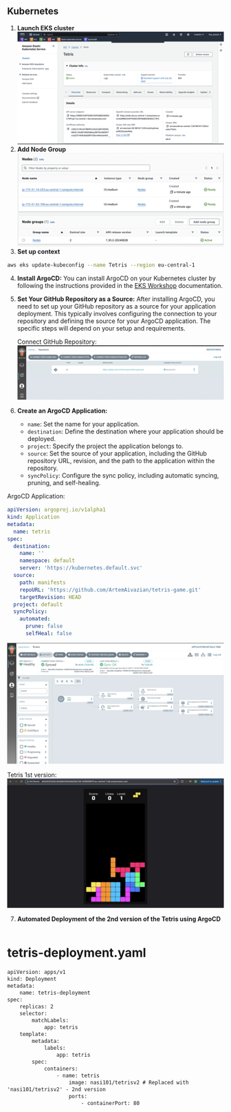 ## Kubernetes
1. **Launch EKS cluster**
![alt text](assets/launch_cluster.png)
2. **Add Node Group**
![alt text](assets/node_group.png)
3. **Set up context**
```bash
aws eks update-kubeconfig --name Tetris --region eu-central-1
```
4. **Install ArgoCD:**
    You can install ArgoCD on your Kubernetes cluster by following the instructions provided in the [EKS Workshop](https://archive.eksworkshop.com/intermediate/290_argocd/install/) documentation.

5. **Set Your GitHub Repository as a Source:**
    After installing ArgoCD, you need to set up your GitHub repository as a source for your application deployment. This typically involves configuring the connection to your repository and defining the source for your ArgoCD application. The specific steps will depend on your setup and requirements.

   Connect GitHub Repository:
   ![alt text](assets/connected_repo.png)

6. **Create an ArgoCD Application:**
   - `name`: Set the name for your application.
   - `destination`: Define the destination where your application should be deployed.
   - `project`: Specify the project the application belongs to.
   - `source`: Set the source of your application, including the GitHub repository URL, revision, and the path to the application within the repository.
   - `syncPolicy`: Configure the sync policy, including automatic syncing, pruning, and self-healing.
  
  ArgoCD Application:
  ```yml
  apiVersion: argoproj.io/v1alpha1
  kind: Application
  metadata:
    name: tetris
  spec:
    destination:
      name: ''
      namespace: default
      server: 'https://kubernetes.default.svc'
    source:
      path: manifests
      repoURL: 'https://github.com/ArtemAivazian/tetris-game.git'
      targetRevision: HEAD
    project: default
    syncPolicy:
      automated:
        prune: false
        selfHeal: false
  ```
  ![alt text](assets/argocd_app.png)
  
  Tetris 1st version:
  ![alt text](assets/tetris_v1.png)

7. **Automated Deployment of the 2nd version of the Tetris using ArgoCD**
   ```yml
  # tetris-deployment.yaml

	apiVersion: apps/v1
	kind: Deployment
	metadata:
		name: tetris-deployment
	spec:
		replicas: 2
		selector:
			matchLabels:
				app: tetris
		template:
			metadata:
				labels:
					app: tetris
			spec:
				containers:
					- name: tetris
						image: nasi101/tetrisv2 # Replaced with 'nasi101/tetrisv2' - 2nd version
						ports:
							- containerPort: 80
   ```
	 